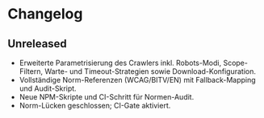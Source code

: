 # Changelog

## Unreleased
- Erweiterte Parametrisierung des Crawlers inkl. Robots-Modi, Scope-Filtern, Warte- und Timeout-Strategien sowie Download-Konfiguration.
- Vollständige Norm-Referenzen (WCAG/BITV/EN) mit Fallback-Mapping und Audit-Skript.
- Neue NPM-Skripte und CI-Schritt für Normen-Audit.
- Norm-Lücken geschlossen; CI-Gate aktiviert.

